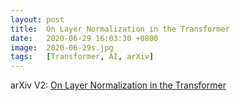 ```yaml
---
layout: post
title:  On Layer Normalization in the Transformer
date:   2020-06-29 16:03:30 +0800
image:  2020-06-29s.jpg
tags:   [Transformer, AI, arXiv]
---
```


arXiv V2: [On Layer Normalization in the Transformer](https://arxiv.org/pdf/2002.04745.pdf)